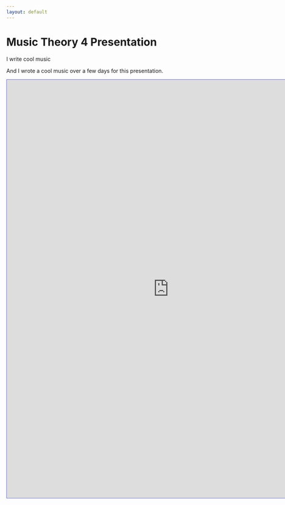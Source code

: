 ```yaml
---
layout: default
---
```


# Music Theory 4 Presentation

I write cool music

And I wrote a cool music over a few days for this presentation.

<iframe id="fred" style="border:1px solid #666CCC" title="PDF in an i-Frame" src="https://docs.google.com/file/d/0B8aGkJVsdqiJamVpUnJ1TDlFbFU/preview" frameborder="1" scrolling="auto" height="1100" width="850" ></iframe>

